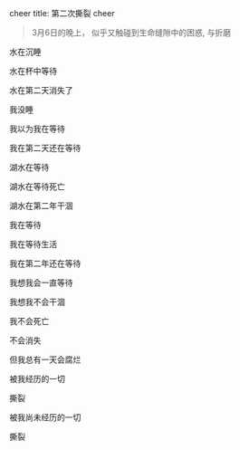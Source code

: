 cheer
title: 第二次撕裂
cheer

> 3月6日的晚上， 似乎又触碰到生命缝隙中的困惑, 与折磨

水在沉睡

水在杯中等待

水在第二天消失了

我没睡

我以为我在等待

我在第二天还在等待

湖水在等待

湖水在等待死亡

湖水在第二年干涸

我在等待

我在等待生活

我在第二年还在等待

我想我会一直等待

我想我不会干涸

我不会死亡

不会消失

但我总有一天会腐烂

被我经历的一切

撕裂

被我尚未经历的一切

撕裂
